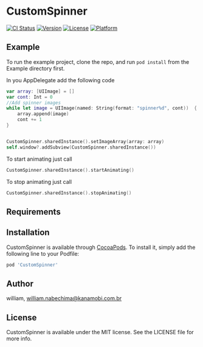 # CustomSpinner

[![CI Status](http://img.shields.io/travis/william/CustomSpinner.svg?style=flat)](https://travis-ci.org/william/CustomSpinner)
[![Version](https://img.shields.io/cocoapods/v/CustomSpinner.svg?style=flat)](http://cocoapods.org/pods/CustomSpinner)
[![License](https://img.shields.io/cocoapods/l/CustomSpinner.svg?style=flat)](http://cocoapods.org/pods/CustomSpinner)
[![Platform](https://img.shields.io/cocoapods/p/CustomSpinner.svg?style=flat)](http://cocoapods.org/pods/CustomSpinner)

## Example

To run the example project, clone the repo, and run `pod install` from the Example directory first.

In you AppDelegate add the following code

```swift
var array: [UIImage] = []
var cont: Int = 0
//Add spinner images
while let image = UIImage(named: String(format: "spinner%d", cont))  {
    array.append(image)
    cont += 1
}


CustomSpinner.sharedInstance().setImageArray(array: array)
self.window?.addSubview(CustomSpinner.sharedInstance())
```

To start animating just call
```swift
CustomSpinner.sharedInstance().startAnimating()
```

To stop animating just call
```swift
CustomSpinner.sharedInstance().stopAnimating()
```
## Requirements

## Installation

CustomSpinner is available through [CocoaPods](http://cocoapods.org). To install
it, simply add the following line to your Podfile:

```ruby
pod 'CustomSpinner'
```

## Author

william, william.nabechima@kanamobi.com.br

## License

CustomSpinner is available under the MIT license. See the LICENSE file for more info.
